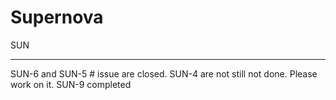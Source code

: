 # Supernova
SUN
*****************************************************
SUN-6 and SUN-5 # issue are closed.
SUN-4 are not still not done. Please work on it.
SUN-9 completed
